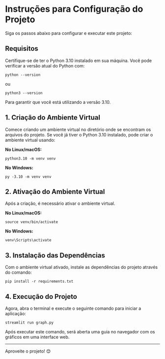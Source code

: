 # Instruções para Configuração do Projeto

Siga os passos abaixo para configurar e executar este projeto:

## Requisitos

Certifique-se de ter o Python 3.10 instalado em sua máquina. Você pode verificar a versão atual do Python com:
```shell
python --version
```
ou 
```shell
python3 --version
```
Para garantir que você está utilizando a versão 3.10.

## 1. Criação do Ambiente Virtual

Comece criando um ambiente virtual no diretório onde se encontram os arquivos do projeto. Se você já tiver o Python 3.10 instalado, pode criar o ambiente virtual usando:

**No Linux/macOS:**
```shell
python3.10 -m venv venv
```

**No Windows:**
```shell
py -3.10 -m venv venv
```

## 2. Ativação do Ambiente Virtual

Após a criação, é necessário ativar o ambiente virtual. 

**No Linux/macOS:**
```shell
source venv/bin/activate
```

**No Windows:**
```shell
venv\Scripts\activate
```

## 3. Instalação das Dependências

Com o ambiente virtual ativado, instale as dependências do projeto através do comando:
```shell
pip install -r requirements.txt
```

## 4. Execução do Projeto

Agora, abra o terminal e execute o seguinte comando para iniciar a aplicação:
```shell
streamlit run graph.py
```

Após executar este comando, será aberta uma guia no navegador com os gráficos em uma interface web.

---

Aproveite o projeto! 😊
